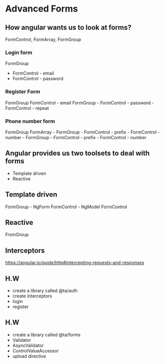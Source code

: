 # Advanced Forms

## How angular wants us to look at forms?

FormControl, FormArray, FormGroup

### Login form

FormGroup
  - FormControl - email
  - FormControl - password
  
### Register Form

FormGroup
  FormControl - email
  FormGroup
    - FormControl - password
	- FormControl - repeat
	
### Phone number form

FormGroup
  FormArray
    - FormGroup
	  - FormControl - prefix
	  - FormControl - number
	- FormGroup
	  - FormControl - prefix
	  - FormControl - number
	  
## Angular provides us two toolsets to deal with forms
  - Template driven
  - Reactive
  
## Template driven

FormGroup - NgForm
  FormControl - NgModel
  FormControl
	
## Reactive

FromGroup

## Interceptors

https://angular.io/guide/http#intercepting-requests-and-responses

## H.W

- create a library called @ta/auth
- create interceptors
- login
- register

## H.W

- create a library called @ta/forms
- Validator
- AsyncValidator
- ControlValueAccessor
- upload directive